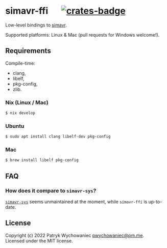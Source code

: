 # simavr-ffi &emsp; [![crates-badge]][crates-link]

[crates-badge]: https://img.shields.io/crates/v/simavr-ffi.svg
[crates-link]: https://crates.io/crates/simavr-ffi

Low-level bindings to [simavr](https://github.com/buserror/simavr).

Supported platforms: Linux & Mac (pull requests for Windows welcome!).

## Requirements

Compile-time:

- clang,
- libelf,
- pkg-config,
- zlib.

### Nix (Linux / Mac)

``` bash
$ nix develop
```

### Ubuntu

```bash
$ sudo apt install clang libelf-dev pkg-config
```

### Mac

```bash
$ brew install libelf pkg-config
```

## FAQ

### How does it compare to `simavr-sys`?

[`simavr-sys`](https://github.com/dylanmckay/simavr-sim) seems unmaintained at
the moment, while `simavr-ffi` is up-to-date.

## License

Copyright (c) 2022 Patryk Wychowaniec <pwychowaniec@pm.me>.    
Licensed under the MIT license.
